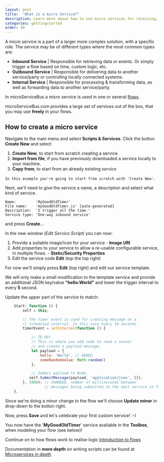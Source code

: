 ```yaml
---
layout: post
title:  "What is a micro Service?"
description: Learn more about how to use micro services for receiving, processing and transmitting messages to and from other services. Learn about the different types of services and how use them in different scenarios.
categories: gettingstarted
order: 40
---
```


A micro service is a part of a larger more complex solution, with a specific role. The service may be of different types where the most common types are:

* **Inbound Service**  | Responsible for retrieving data or events. Or simply trigger a flow based on time, custom logic, etc.
* **Outbound Service** | Responsible for delivering data to another service/party or controlling locally connected systems.
* **Internal Service** | Responsible for processing & transforming data, as well as forwarding data to another service/party.

In microServiceBus a micro service is used in one or several [flows]({{site.baseurl}}/what-is-a-flow).

microServiceBus.com provides a large set of services out of the box, that you may use **freely** in your flows.

## How to create a micro service

Navigate to the main menu and select **Scripts & Services**. Click the button **Create New** and select
1) **Create New**, to start from scratch creating a service.
2) **Import from file**, if you have previously downloaded a service locally to your machine.
3) **Copy from**, to start from an already existing *service*

`In this example you're going to start from scratch with 'Create New'`.

Next, we'll need to give the service a name, a description and select what kind of service.

```
Name:         'MyGoodOldTimer'
File name:    'myGoodOldTimer.js' [auto-generated]
Description:  'I trigger all the time.'
Service type: 'One-way inbound service'
```

and press **Create**...

In the new window (*Edit Service Script*) you can now:
1) Provide a suitable image/icon for your service - **Image URI**
2) Add *properties* to your service to allow a re-usable configurable service, in multiple flows. - **Static/Security Properties**
3) Edit the service code **Edit** (top the top right)

For now we'll simply press **Edit** (top right) and edit our service template.

We will only make a small modification to the template service and provide an additional JSON key/value **"hello:World"** and lower the trigger interval to every **5** second.

Update the upper part of the service to match:
```javascript
    Start: function () {
        self = this;

        // The timer event is used for creating message on a 
        // scheduled interval. In this case every 10 seconds.
        timerEvent = setInterval(function () {

            // TO DO! 
            // This is where you add code to read a sensor
            // and create a payload message.
            let payload = {
                hello: 'World', // ADDED
                someRandomValue: Math.random()
            };

            // Submit payload to Node.
           self.SubmitMessage(payload, 'application/json', []);
        }, 5000); // CHANGED, number of milliseconds between
                  // messages being submitted to the next service in flow.
    },
```

Since we're doing a minor change to the flow we'll choose **Update minor** in drop-down to the botton right.

Now, press **Save** and let's celebrate your first custom service! :-)

You now have the '**MyGoodOldTimer**' service avaliable in the **Toolbox**, when modeling your flow (see below)!

Continue on to how flows work to realise logic [Introduction to flows]({{site.baseurl}}/what-is-a-flow)

Documentation in **more depth** on writing scripts can be found at [Microservices in depth]({{site.baseurl}}/services-and-scripts-in-microservicebus-in-depth)
